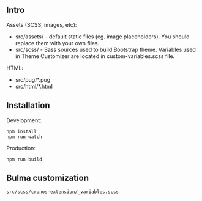 ## Intro

Assets (SCSS, images, etc):

* src/assets/ - default static files (eg. image placeholders). You should replace them with your own files.
* src/scss/ - Sass sources used to build Bootstrap theme. Variables used in Theme Customizer are located in custom-variables.scss file.

HTML:

* src/pug/*.pug
* src/html/*.html

## Installation

Development:

```
npm install
npm run watch
```

Production:

```
npm run build
```

## Bulma customization

```
src/scss/cronos-extension/_variables.scss
```
